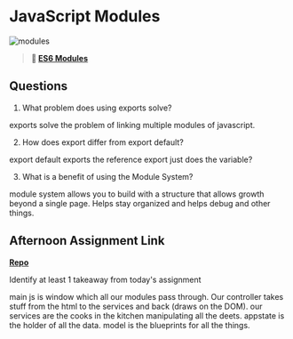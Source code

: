 # JavaScript Modules

![modules](https://bcw.blob.core.windows.net/public/img/1015719031845190)

> **📖 [ES6 Modules](https://codeworksacademy.com/fs-student-guide/resources/wk3/01-Modules)**

## Questions

1. What problem does using exports solve?

exports solve the problem of linking multiple modules of javascript. 

2. How does export differ from export default?

export default exports the reference export just does the variable? 

3. What is a benefit of using the Module System?

module system allows you to build with a structure that allows growth beyond a single page. Helps stay organized and helps debug and other things. 

## Afternoon Assignment Link

**[Repo](https://github.com/mykealw/w3d1-racer)**

Identify at least 1 takeaway from today's assignment

main js is window which all our modules pass through. Our controller takes stuff from the html to the services and back (draws on the DOM). our services are the cooks in the kitchen manipulating all the deets. appstate is the holder of all the data. model is the blueprints for all the things.  